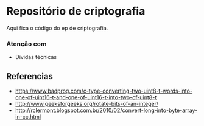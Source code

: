 # Repositório de criptografia

Aqui fica o código do ep de criptografia.

### Atenção com
- Dívidas técnicas

## Referencias
- https://www.badprog.com/c-type-converting-two-uint8-t-words-into-one-of-uint16-t-and-one-of-uint16-t-into-two-of-uint8-t
- http://www.geeksforgeeks.org/rotate-bits-of-an-integer/
- http://rclermont.blogspot.com.br/2010/02/convert-long-into-byte-array-in-cc.html
